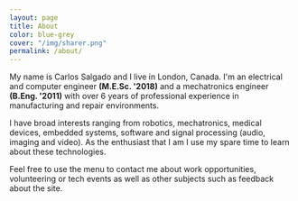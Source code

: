 ```yaml
---
layout: page
title: About
color: blue-grey
cover: "/img/sharer.png"
permalink: /about/
---
```


My name is Carlos Salgado and I live in London, Canada. I'm an electrical and computer engineer **(M.E.Sc. '2018)** and a mechatronics engineer **(B.Eng. '2011)** with over 6 years of professional experience in manufacturing and repair environments.

I have broad interests ranging from robotics, mechatronics, medical devices, embedded systems, software and signal processing (audio, imaging and video). As the enthusiast that I am I use my spare time to learn about these technologies. 

Feel free to use the menu to contact me about work opportunities, volunteering or tech events as well as other subjects such as feedback about the site.




